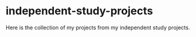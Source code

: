 # independent-study-projects

Here is the collection of my projects from my independent study projects. 
